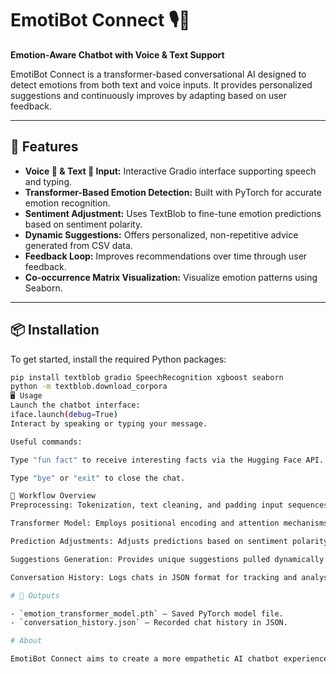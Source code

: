 # EmotiBot Connect 🎙💬  
**Emotion-Aware Chatbot with Voice & Text Support**

EmotiBot Connect is a transformer-based conversational AI designed to detect emotions from both text and voice inputs. It provides personalized suggestions and continuously improves by adapting based on user feedback.

---

## 🚀 Features

- **Voice 🎤 & Text 💬 Input:** Interactive Gradio interface supporting speech and typing.  
- **Transformer-Based Emotion Detection:** Built with PyTorch for accurate emotion recognition.  
- **Sentiment Adjustment:** Uses TextBlob to fine-tune emotion predictions based on sentiment polarity.  
- **Dynamic Suggestions:** Offers personalized, non-repetitive advice generated from CSV data.  
- **Feedback Loop:** Improves recommendations over time through user feedback.  
- **Co-occurrence Matrix Visualization:** Visualize emotion patterns using Seaborn.

---

## 📦 Installation

To get started, install the required Python packages:

```bash
pip install textblob gradio SpeechRecognition xgboost seaborn
python -m textblob.download_corpora
🖥 Usage
Launch the chatbot interface:
iface.launch(debug=True)
Interact by speaking or typing your message.

Useful commands:

Type "fun fact" to receive interesting facts via the Hugging Face API.

Type "bye" or "exit" to close the chat.

📜 Workflow Overview
Preprocessing: Tokenization, text cleaning, and padding input sequences.

Transformer Model: Employs positional encoding and attention mechanisms for emotion detection.

Prediction Adjustments: Adjusts predictions based on sentiment polarity analysis.

Suggestions Generation: Provides unique suggestions pulled dynamically from CSV data.

Conversation History: Logs chats in JSON format for tracking and analysis.

# 💾 Outputs

- `emotion_transformer_model.pth` — Saved PyTorch model file.  
- `conversation_history.json` — Recorded chat history in JSON.

# About

EmotiBot Connect aims to create a more empathetic AI chatbot experience by combining advanced NLP techniques with emotion awareness. It’s a project designed to blend technology and emotional intelligence for meaningful user interaction.
